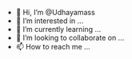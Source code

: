 - 👋 Hi, I’m @Udhayamass
- 👀 I’m interested in ...
- 🌱 I’m currently learning ...
- 💞️ I’m looking to collaborate on ...
- 📫 How to reach me ...

<!---
Udhayamass/Udhayamass is a ✨ special ✨ repository because its `README.md` (this file) appears on your GitHub profile.
You can click the Preview link to take a look at your changes.
--->
